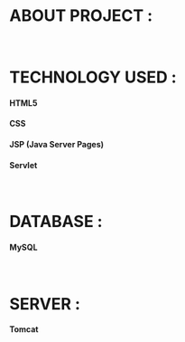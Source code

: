 <h1>ABOUT PROJECT :</h1>
<p></p>
<br>
<h1> TECHNOLOGY USED :</h1>
<h4>HTML5</h4>
<h4>CSS</h4>
<h4>JSP (Java Server Pages)</h4>
<h4>Servlet</h4>

<br>
<h1>DATABASE :</h1>
<h4>MySQL</h4>
<br>
<h1>SERVER :</h1>
<h4>Tomcat </h4>
